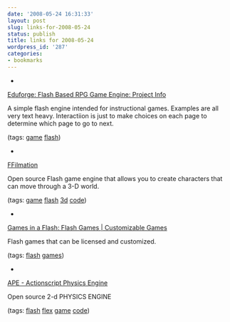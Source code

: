 ```yaml
---
date: '2008-05-24 16:31:33'
layout: post
slug: links-for-2008-05-24
status: publish
title: links for 2008-05-24
wordpress_id: '287'
categories:
- bookmarks
---
```



	
  *
		

[Eduforge: Flash Based RPG Game Engine: Project Info](http://eduforge.org/projects/gameflashobjs/)


		

A simple flash engine intended for instructional games.  Examples are all very text heavy.  Interactiion is just to make choices on each page to determine which page to go to next.


		

(tags: [game](http://del.icio.us/eob/game) [flash](http://del.icio.us/eob/flash))


	

	
  *
		

[FFilmation](http://www.ffilmation.org/website/)


		

Open source Flash game engine that allows you to create characters that can move through a 3-D world.


		

(tags: [game](http://del.icio.us/eob/game) [flash](http://del.icio.us/eob/flash) [3d](http://del.icio.us/eob/3d) [code](http://del.icio.us/eob/code))


	

	
  *
		

[Games in a Flash: Flash Games | Customizable Games](http://www.gamesinaflash.com/)


		

Flash games that can be licensed and customized.


		

(tags: [flash](http://del.icio.us/eob/flash) [games](http://del.icio.us/eob/games))


	

	
  *
		

[APE - Actionscript Physics Engine](http://www.cove.org/ape/index.htm)


		

Open source 2-d  PHYSICS ENGINE


		

(tags: [flash](http://del.icio.us/eob/flash) [flex](http://del.icio.us/eob/flex) [game](http://del.icio.us/eob/game) [code](http://del.icio.us/eob/code))


	



